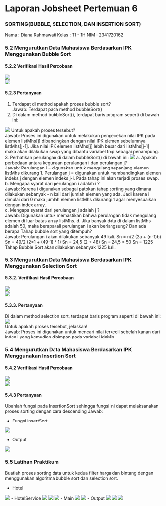 # Laporan Jobsheet Pertemuan 6  
### SORTING(BUBBLE, SELECTION, DAN INSERTION SORT)

Nama    : Diana Rahmawati
Kelas   : TI - 1H
NIM     : 2341720162

### 5.2 Mengurutkan Data Mahasiswa Berdasarkan IPK Menggunakan Bubble Sort

#### 5.2.2 Verifikasi Hasil Percobaan

<img src="data_awal.png">
<br>
<img src="bubble.png">

#### 5.2.3 Pertanyaan
1. Terdapat di method apakah proses bubble sort? <br>
    Jawab: Terdapat pada method bubbleSort()
2. Di dalam method bubbleSort(), terdapat baris program seperti di bawah ini:
<img src="soal2_5.2.3.png">
Untuk apakah proses tersebut? <br>
    Jawab: Proses ini digunakan untuk melakukan pengecekan nilai IPK pada elemen listMhs[j] dibandingkan dengan nilai IPK elemen sebelumnya listMhs[j-1]. Jika nilai IPK elemen listMhs[j] lebih besar dari listMhs[j-1] maka akan dilakukan swap yang dibantu variabel tmp sebagai penampung.
<br>
3. Perhatikan perulangan di dalam bubbleSort() di bawah ini:
<img src="soal3_5.2.3.png">
a. Apakah perbedaan antara kegunaan perulangan i dan perulangan j? <br>
   Jawab: 
    Perulangan i = digunakan untuk mengulang sepanjang elemen listMhs dikurang 1.
    Perulangan j = digunakan untuk membandingkan elemen indeks j dengan elemen indeks j-i. Pada tahap ini akan terjadi proses swap. <br>
b. Mengapa syarat dari perulangan i adalah i<listMhs.length-1> ? <br>
   Jawab: Karena i digunakan sebagai patokan tahap sorting yang dimana dilakukan sebanyak - n kali dari jumlah elemen yang ada. Jadi karena i dimulai dari 0 maka jumlah elemen listMhs dikurangi 1 agar menyesuaikan dengan index array. <br>
c. Mengapa syarat dari perulangan j adalah j<listMhs.length-i> ? <br>
   Jawab: Digunakan untuk memastikan bahwa perulangan tidak mengulang elemen di luar batas array listMhs.
d. Jika banyak data di dalam listMhs adalah 50, maka berapakali perulangan i akan berlangsung? Dan ada berapa Tahap bubble sort yang ditempuh? <br>
   Jawab: Perulangan i akan dilakukan sebanyak 49 kali. 
    Sn = n/2 (2a + (n-1)b)
    Sn = 49/2 (2*1 + (49-1) * 1)
    Sn = 24,5 (2 + 48)
    Sn = 24,5 * 50
    Sn = 1225
   Tahap Bubble Sort akan dilakukan sebanyak 1225 kali.


### 5.3 Mengurutkan Data Mahasiswa Berdasarkan IPK Menggunakan Selection Sort

#### 5.3.2. Verifikasi Hasil Percobaan

<img src="data_awal.png">
<br>
<img src="selection.png">

#### 5.3.3. Pertanyaan
Di dalam method selection sort, terdapat baris program seperti di bawah ini:
<img src="soal_5.3.3.png"> <br>
Untuk apakah proses tersebut, jelaskan! <br>
   Jawab: Proses ini digunakan untuk mencari nilai terkecil sebelah kanan dari index i yang kemudian disimpan pada variabel idxMin

### 5.4 Mengurutkan Data Mahasiswa Berdasarkan IPK Menggunakan Insertion Sort

#### 5.4.2 Verifikasi Hasil Percobaan

<img src="data_awal.png">
<br>
<img src="insert.png">


#### 5.4.3 Pertanyaan
Ubahlah fungsi pada InsertionSort sehingga fungsi ini dapat melaksanakan proses sorting dengan cara descending
   Jawab: 
- Fungsi insertSort
<img src="insertiondesc.png">

- Output
<img src="outputinsertiondesc.png">

### 5.5 Latihan Praktikum
Buatlah proses sorting data untuk kedua filter harga dan bintang dengan menggunakan algoritma bubble sort dan selection sort.
- Hotel
<img src="hotel.png">
- HotelService
<img src="fungsi1.png">
<img src="fungsi2.png">
<img src="fungsi3.png">
- Main
<img src="main1.png">
<img src="main2.png">
- Output
<img src="output1.png">
<img src="output2.png">
<img src="output3.png">
